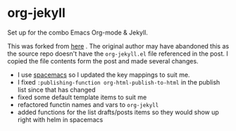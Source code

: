 org-jekyll
==========

Set up for the combo Emacs Org-mode & Jekyll.

This was forked from
[here](http://www.gorgnegre.com/linux/using-emacs-orgmode-to-blog-with-jekyll.html)
. The original author may have abandoned this as the source repo doesn't have
the `org-jekyll.el` file referenced in the post.  I copied the file contents
form the post and made several changes.

  * I use [spacemacs](http://spacemacs.org) so I updated the key mappings to
  suit me.
  * I fixed `:publishing-function org-html-publish-to-html` in the publish list
    since that has changed
  * fixed some default template items to suit me
  * refactored functin names and vars to `org-jekyll`
  * added functions for the list drafts/posts items so they would show up right
    with helm in spacemacs
